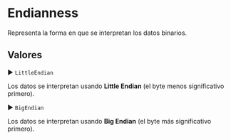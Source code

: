 # Endianness

Representa la forma en que se interpretan los datos binarios.

## Valores

▶ `LittleEndian`

Los datos se interpretan usando **Little Endian** (el byte menos significativo primero).

▶ `BigEndian`

Los datos se interpretan usando **Big Endian** (el byte más significativo primero).